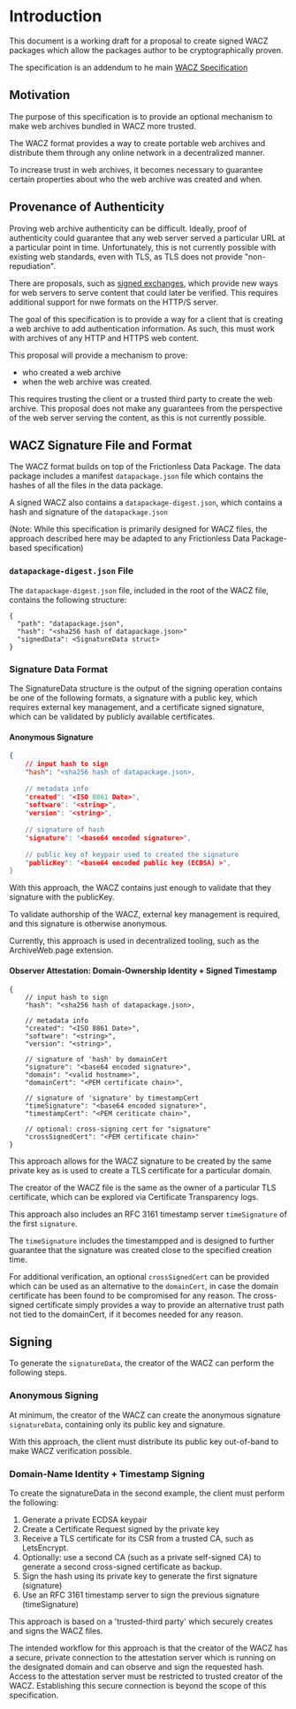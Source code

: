 # Introduction

This document is a working draft for a proposal to create signed WACZ packages which allow the packages author to be cryptographically proven.

The specification is an addendum to he main [WACZ Specification](https://webrecorder.github.io/wacz-spec/)

## Motivation

The purpose of this specification is to provide an optional mechanism to make web archives bundled in WACZ more trusted.

The WACZ format provides a way to create portable web archives and distribute them through any online network in a decentralized manner.

To increase trust in web archives, it becomes necessary to guarantee certain properties about who the web archive was created and when.

## Provenance of Authenticity

Proving web archive authenticity can be difficult. Ideally, proof of authenticity could guarantee that any web server served a particular URL at a particular point in time.
Unfortunately, this is not currently possible with existing web standards, even with TLS, as TLS does not provide "non-repudiation".

There are proposals, such as [signed exchanges](https://wicg.github.io/webpackage/draft-yasskin-http-origin-signed-responses.html), which provide new ways for web servers to serve content that could later be verified. This requires additional support for nwe formats on the HTTP/S server.

The goal of this specification is to provide a way for a client that is creating a web archive to add authentication information. As such, this must work with archives of any HTTP and HTTPS web content.

This proposal will provide a mechanism to prove:
- who created a web archive
- when the web archive was created.

This requires trusting the client or a trusted third party to create the web archive. This proposal does not make any guarantees from the perspective of the web server serving the content, as this is not currently possible.


## WACZ Signature File and Format

The WACZ format builds on top of the Frictionless Data Package. The data package includes a manifest `datapackage.json` file which contains the hashes of all the files in the data package.

A signed WACZ also contains a `datapackage-digest.json`, which contains a hash and signature of the `datapackage.json`

(Note: While this specification is primarily designed for WACZ files, the approach described here may be adapted to any Frictionless Data Package-based specification)

### `datapackage-digest.json` File

The `datapackage-digest.json` file, included in the root of the WACZ file, contains the following structure:

```
{
  "path": "datapackage.json",
  "hash": "<sha256 hash of datapackage.json>"
  "signedData": <SignatureData struct>
}
```

### Signature Data Format

The SignatureData structure is the output of the signing operation contains be one of the following formats,
a signature with a public key, which requires external key management, and a certificate signed signature,
which can be validated by publicly available certificates.


#### Anonymous Signature

```json
{
    // input hash to sign
    "hash": "<sha256 hash of datapackage.json>,
  
    // metadata info
    "created": "<ISO 8861 Date>",
    "software": "<string>",
    "version": "<string>",
  
    // signature of hash
    "signature": "<base64 encoded signature>",
  
    // public key of keypair used to created the signature
    "publicKey": "<base64 encoded public key (ECDSA) >",
}
```

With this approach, the WACZ contains just enough to validate that they signature with the publicKey.
  
To validate authorship of the WACZ, external key management is required, and this signature is otherwise anonymous.
  
Currently, this approach is used in decentralized tooling, such as the ArchiveWeb.page extension.
  

#### Observer Attestation: Domain-Ownership Identity + Signed Timestamp

```
{
    // input hash to sign
    "hash": "<sha256 hash of datapackage.json>,
  
    // metadata info
    "created": "<ISO 8861 Date>",
    "software": "<string>",
    "version": "<string>",
  
    // signature of 'hash' by domainCert
    "signature": "<base64 encoded signature>",
    "domain": "<valid hostname>",
    "domainCert": "<PEM certificate chain>",
  
    // signature of 'signature' by timestampCert
    "timeSignature": "<base64 encoded signature>",
    "timestampCert": "<PEM ceriticate chain>",
    
    // optional: cross-signing cert for "signature"
    "crossSignedCert": "<PEM certificate chain>"
}
```

This approach allows for the WACZ signature to be created by the same private key as is used to create a TLS certificate for a particular domain.
  
The creator of the WACZ file is the same as the owner of a particular TLS certificate, which can be explored via Certificate Transparency logs.

This approach also includes an RFC 3161 timestamp server `timeSignature` of the first `signature`.

The `timeSignature` includes the timestampped and is designed to further guarantee that the signature was created close to the specified creation time.

For additional verification, an optional `crossSignedCert` can be provided which can be used as an alternative to the `domainCert`, in case the domain
certificate has been found to be compromised for any reason. The cross-signed certificate simply provides a way to provide an alternative trust path 
not tied to the domainCert, if it becomes needed for any reason.

## Signing

To generate the `signatureData`, the creator of the WACZ can perform the following steps.

### Anonymous Signing

At minimum, the creator of the WACZ can create the anonymous signature `signatureData`, containing only its public key and signature.

With this approach, the client must distribute its public key out-of-band to make WACZ verification possible.

### Domain-Name Identity + Timestamp Signing

To create the signatureData in the second example, the client must perform the following:

1) Generate a private ECDSA keypair
2) Create a Certificate Request signed by the private key
3) Receive a TLS certificate for its CSR from a trusted CA, such as LetsEncrypt.
4) Optionally: use a second CA (such as a private self-signed CA) to generate a second cross-signed certificate as backup.
5) Sign the hash using its private key to generate the first signature (signature)
6) Use an RFC 3161 timestamp server to sign the previous signature (timeSignature)

This approach is based on a 'trusted-third party' which securely creates and signs the WACZ files.

The intended workflow for this approach is that the creator of the WACZ has a secure, private connection
to the attestation server which is running on the designated domain and can observe and sign the requested hash.
Access to the attestation server must be restricted to trusted creator of the WACZ.
Establishing this secure connection is beyond the scope of this specification.







